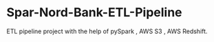 # Spar-Nord-Bank-ETL-Pipeline
ETL pipeline project with the help of pySpark , AWS S3 , AWS Redshift.
